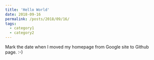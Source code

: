 ```yaml
---
title: 'Hello World'
date: 2018-09-16
permalink: /posts/2018/09/16/
tags:
  - category1
  - category2
---
```


Mark the date when I moved my homepage from Google site to Github page. :-)
